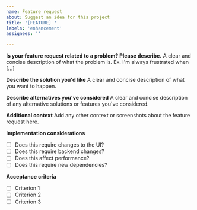 ```yaml
---
name: Feature request
about: Suggest an idea for this project
title: '[FEATURE] '
labels: 'enhancement'
assignees: ''

---
```


**Is your feature request related to a problem? Please describe.**
A clear and concise description of what the problem is. Ex. I'm always frustrated when [...]

**Describe the solution you'd like**
A clear and concise description of what you want to happen.

**Describe alternatives you've considered**
A clear and concise description of any alternative solutions or features you've considered.

**Additional context**
Add any other context or screenshots about the feature request here.

**Implementation considerations**
- [ ] Does this require changes to the UI?
- [ ] Does this require backend changes?
- [ ] Does this affect performance?
- [ ] Does this require new dependencies?

**Acceptance criteria**
- [ ] Criterion 1
- [ ] Criterion 2
- [ ] Criterion 3
